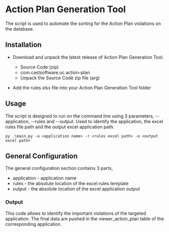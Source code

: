 # Action Plan Generation Tool

The script is used to automate the sorting for the Action Plan violations on the database.   

## Installation

* Download and unpack the latest release of Action Plan Generation Tool.
    * Source Code (zip)
    * com.castsoftware.uc.action-plan
    * Unpack the Source Code zip file (arg)

* Add the rules.xlsx file into your Action Plan Generation Tool folder

  
## Usage
The script is designed to run on the command line using 3 parameters, --application, --rules and --output. Used to identify the application, the excel rules file path and the output excel application path.

    py .\main.py -a <application name> -r <rules excel path> -o <output excel path>

## General Configuration
The general configuration section contains 3 parts,  
* application - application name
* rules - the absolute location of the excel rules template
* output - the absolute location of the excel application output 

### Output 

This code allows to identify the important violations of the targeted application. The final data are pushed in the viewer_action_plan table of the corresponding application.
   
